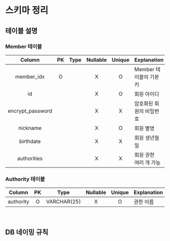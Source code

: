 # 스키마 정리

## 테이블 설명

### Member 테이블

|Column|PK|Type|Nullable|Unique|Explanation|
|:--:|:--:|:--:|:--:|:--:|:--|
|member_idx|O||X|O|Member 테이블의 기본키|
|id|||X|O|회원 아이디|
|encrypt_password|||X|X|암호화된 회원의 비밀번호|
|nickname|||X|O|회원 별명|
|birthdate|||X|X|회원 생년월일|
|authorities|||X|X|회원 권한<br>여러 개 가능|

### Authority 테이블
|Column|PK|Type|Nullable|Unique|Explanation|
|:--:|:--:|:--:|:--:|:--:|:--|
|authority|O|VARCHAR(25)|X|O|권한 이름|

<br>

## DB 네이밍 규칙
